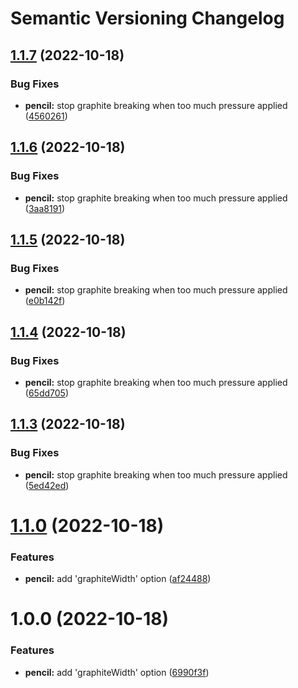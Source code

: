 # Semantic Versioning Changelog

## [1.1.7](https://github.com/thuongnn/github-actions-learning-java/compare/v1.1.6...v1.1.7) (2022-10-18)


### Bug Fixes

* **pencil:** stop graphite breaking when too much pressure applied ([4560261](https://github.com/thuongnn/github-actions-learning-java/commit/45602610a09ac0ac33e6f6fd948a55e7b7b72abb))

## [1.1.6](https://github.com/thuongnn/github-actions-learning-java/compare/v1.1.5...v1.1.6) (2022-10-18)


### Bug Fixes

* **pencil:** stop graphite breaking when too much pressure applied ([3aa8191](https://github.com/thuongnn/github-actions-learning-java/commit/3aa81918d5932c0e66736155cc405b67ed64ccf1))

## [1.1.5](https://github.com/thuongnn/github-actions-learning-java/compare/v1.1.4...v1.1.5) (2022-10-18)


### Bug Fixes

* **pencil:** stop graphite breaking when too much pressure applied ([e0b142f](https://github.com/thuongnn/github-actions-learning-java/commit/e0b142f0018a3d233e5c6333246a6a39ee896136))

## [1.1.4](https://github.com/thuongnn/github-actions-learning-java/compare/v1.1.3...v1.1.4) (2022-10-18)


### Bug Fixes

* **pencil:** stop graphite breaking when too much pressure applied ([65dd705](https://github.com/thuongnn/github-actions-learning-java/commit/65dd7058626cef58f07966ab1649fd1bc70d6dbd))

## [1.1.3](https://github.com/thuongnn/github-actions-learning-java/compare/v1.1.2...v1.1.3) (2022-10-18)


### Bug Fixes

* **pencil:** stop graphite breaking when too much pressure applied ([5ed42ed](https://github.com/thuongnn/github-actions-learning-java/commit/5ed42ed8942e92f16f3815f634faaa58798a0c2e))

# [1.1.0](https://github.com/thuongnn/github-actions-learning-java/compare/v1.0.0...v1.1.0) (2022-10-18)


### Features

* **pencil:** add 'graphiteWidth' option ([af24488](https://github.com/thuongnn/github-actions-learning-java/commit/af2448828ac8166bdd8b3740bdc07ead7f13618d))

# 1.0.0 (2022-10-18)


### Features

* **pencil:** add 'graphiteWidth' option ([6990f3f](https://github.com/thuongnn/github-actions-learning-java/commit/6990f3f3a0e234d8385bdaaeb6c6fd39fd2f2405))
